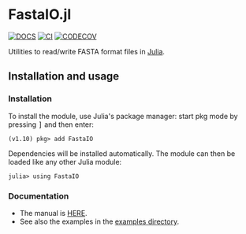 # FastaIO.jl

[![DOCS][docs-img]][docs-url] [![CI][CI-img]][CI-url] [![CODECOV][codecov-img]][codecov-url]

Utilities to read/write FASTA format files in [Julia].

## Installation and usage

### Installation

To install the module, use Julia's package manager: start pkg mode by pressing <kbd>]</kbd> and then enter:

```
(v1.10) pkg> add FastaIO
```

Dependencies will be installed automatically.
The module can then be loaded like any other Julia module:

```
julia> using FastaIO
```

### Documentation

- The manual is [HERE][docs-url].
- See also the examples in the [examples directory](examples).

[Julia]: http://julialang.org

[docs-img]: https://img.shields.io/badge/docs-stable-blue.svg
[docs-url]: https://carlobaldassi.github.io/FastaIO.jl/stable

[codecov-img]: https://codecov.io/gh/carlobaldassi/FastaIO.jl/branch/master/graph/badge.svg
[codecov-url]: https://codecov.io/gh/carlobaldassi/FastaIO.jl

[CI-img]: https://github.com/carlobaldassi/FastaIO.jl/actions/workflows/ci.yml/badge.svg
[CI-url]: https://github.com/carlobaldassi/FastaIO.jl/actions/workflows/ci.yml
